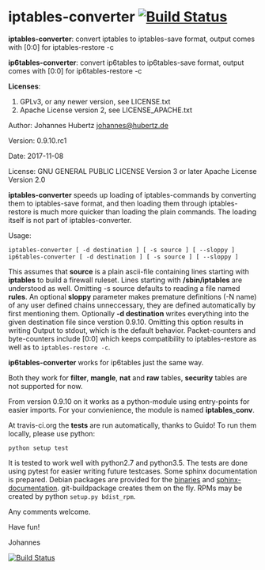 # iptables-converter  [![Build Status](https://travis-ci.org/sl0/conv.svg?branch=master)](https://travis-ci.org/sl0/conv)

**iptables-converter**:
    convert iptables to iptables-save format, output comes with [0:0] for iptables-restore -c

**ip6tables-converter**:
   convert ip6tables to ip6tables-save format, output comes with [0:0] for ip6tables-restore -c

**Licenses**:

  1. GPLv3, or any newer version, see LICENSE.txt
  1. Apache License version 2, see LICENSE_APACHE.txt

Author:  Johannes Hubertz   <johannes@hubertz.de>

Version: 0.9.10.rc1

Date:    2017-11-08

License: GNU GENERAL PUBLIC LICENSE Version 3 or later
         Apache License Version 2.0


**iptables-converter** speeds up loading of iptables-commands by converting
them to iptables-save format, and then loading them through iptables-restore
is much more quicker than loading the plain commands. The loading itself is 
not part of iptables-converter.

Usage:

    iptables-converter [ -d destination ] [ -s source ] [ --sloppy ]
    ip6tables-converter [ -d destination ] [ -s source ] [ --sloppy ]

This assumes that **source** is a plain ascii-file containing lines starting with
**iptables** to build a firewall ruleset.  Lines starting with **/sbin/iptables** are
understood as well. Omitting -s source defaults to reading a file named **rules**.
An optional **sloppy** parameter makes premature definitions (-N name) of any user
defined chains unneccessary, they are defined automatically by first mentioning
them. Optionally **-d destination** writes everything into the given destination file
since verstion 0.9.10. Omitting this option results in writing Output to stdout, which
is the default behavior. Packet-counters and byte-counters include [0:0] which keeps
compatibility to iptables-restore as well as to `iptables-restore -c`.

**ip6tables-converter** works for ip6tables just the same way.

Both they work for **filter**, **mangle**, **nat** and **raw** tables, 
**security** tables are not supported for now.

From version 0.9.10 on it works as a python-module using entry-points for easier
imports. For your convienience, the module is named **iptables_conv**.

At travis-ci.org the **tests** are run automatically, thanks to Guido!
To run them locally, please use python:

    python setup test

It is tested to work well with python2.7 and python3.5. The tests are
done using pytest for easier writing future testcases. Some sphinx
documentation is prepared.
Debian packages are provided for the [binaries][1] and
[sphinx-documentation][2]. git-buildpackage creates them on the fly. RPMs may
be created by python `setup.py bdist_rpm`.

Any comments welcome.

Have fun!

Johannes


[![Build Status](https://travis-ci.org/sl0/conv.svg?branch=master)](https://travis-ci.org/sl0/conv)

[1]: https://packages.debian.org/sid/iptables-converter
[2]: https://packages.debian.org/sid/iptables-converter-doc

